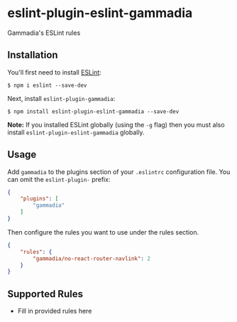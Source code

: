 # eslint-plugin-eslint-gammadia

Gammadia&#39;s ESLint rules

## Installation

You'll first need to install [ESLint](http://eslint.org):

```
$ npm i eslint --save-dev
```

Next, install `eslint-plugin-gammadia`:

```
$ npm install eslint-plugin-eslint-gammadia --save-dev
```

**Note:** If you installed ESLint globally (using the `-g` flag) then you must also install `eslint-plugin-eslint-gammadia` globally.

## Usage

Add `gammadia` to the plugins section of your `.eslintrc` configuration file. You can omit the `eslint-plugin-` prefix:

```json
{
    "plugins": [
        "gammadia"
    ]
}
```


Then configure the rules you want to use under the rules section.

```json
{
    "rules": {
        "gammadia/no-react-router-navlink": 2
    }
}
```

## Supported Rules

* Fill in provided rules here





